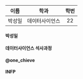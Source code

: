 | 이름 | 학과 | 학번 |
| :---: | :---: | :---: |
|박성일|데이터사이언스|22|

#### 박성일
#### 데이터사이언스 석사과정
#### @one_chieve
#### INFP
